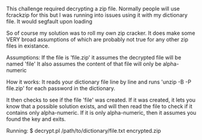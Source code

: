 This challenge required decrypting a zip file. Normally people will use fcrackzip for this
but I was running into issues using it with my dictionary file. It would segfault upon loading

So of course my solution was to roll my own zip cracker. It does make some VERY broad assumptions
of which are probably not true for any other zip files in existance. 

Assumptions:
  If the file is 'file.zip' it assumes the decrypted file will be named 'file'
  It also assumes the content of that file will only be alpha-numeric

How it works:
  It reads your dictionary file line by line and runs 'unzip -B -P <password> file.zip'
  for each password in the dictionary.

  It then checks to see if the file 'file' was created. If it was created, it lets you know
  that a possible solution exists, and will then read the file to check if it contains only
  alpha-numeric. If it is only alpha-numeric, then it assumes you found the key and exits.

Running:
  $ decrypt.pl /path/to/dictionary/file.txt encrypted.zip

